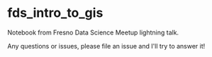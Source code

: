 # fds_intro_to_gis
Notebook from Fresno Data Science Meetup lightning talk.

Any questions or issues, please file an issue and I'll try to answer it!
